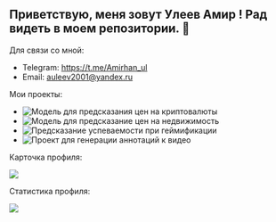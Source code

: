 ## Приветствую, меня зовут Улеев Амир ! Рад видеть в моем репозитории. 👋

<!--
**AUNitman/AUNitman** is a ✨ _special_ ✨ repository because its `README.md` (this file) appears on your GitHub profile.

Here are some ideas to get you started:

- 🔭 I’m currently working on ...
- 🌱 I’m currently learning ...
- 👯 I’m looking to collaborate on ...
- 🤔 I’m looking for help with ...
- 💬 Ask me about ...
- 📫 How to reach me: ...
- 😄 Pronouns: ...
- ⚡ Fun fact: ...
-->

Для связи со мной:
* Telegram: https://t.me/Amirhan_ul
* Email: auleev2001@yandex.ru


Мои проекты:
- ![Модель для предсказания цен на криптовалюты](https://github.com/AUNitman/G-Research-Crypto-Forecasting)
- ![Модель для предсказание цен на недвижимость](https://github.com/AUNitman/First-task-ML)
- ![Предсказание успеваемости при геймификации](https://github.com/AUNitman/Predict-Student-Performance-from-Game-Pla)
- ![Проект для генерации аннотаций к видео](https://github.com/AUNitman/Generate_annotations_videos)

Карточка профиля: 

![](https://github-profile-summary-cards.vercel.app/api/cards/profile-details?username=AUNitman&theme=solarized_dark)

Статистика профиля:

![](https://github-profile-summary-cards.vercel.app/api/cards/stats?username=AUNitman&theme=solarized_dark)
